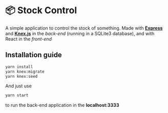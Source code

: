 # 📦 Stock Control

A simple application to control the stock of something.
Made with [**Express**](https://expressjs.com/) and [**Knex.js**](http://knexjs.org/) in the *back-end* (running in a SQLite3 database),
and with React in the *front-end*

## Installation guide

```bash
yarn install
yarn knex:migrate
yarn knex:seed
```
And just use 
```bash
yarn start
```
to run the back-end application in the **localhost:3333**
